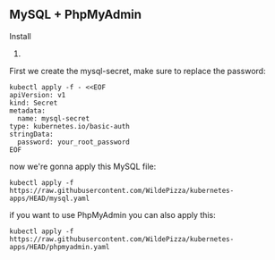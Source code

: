 MySQL + PhpMyAdmin
---------
Install

1.
First we create the mysql-secret, make sure to replace the password:
```
kubectl apply -f - <<EOF
apiVersion: v1
kind: Secret
metadata:
  name: mysql-secret
type: kubernetes.io/basic-auth
stringData:
  password: your_root_password
EOF
```
now we're gonna apply this MySQL file:
```
kubectl apply -f https://raw.githubusercontent.com/WildePizza/kubernetes-apps/HEAD/mysql.yaml
```
if you want to use PhpMyAdmin you can also apply this:
```
kubectl apply -f https://raw.githubusercontent.com/WildePizza/kubernetes-apps/HEAD/phpmyadmin.yaml
```
